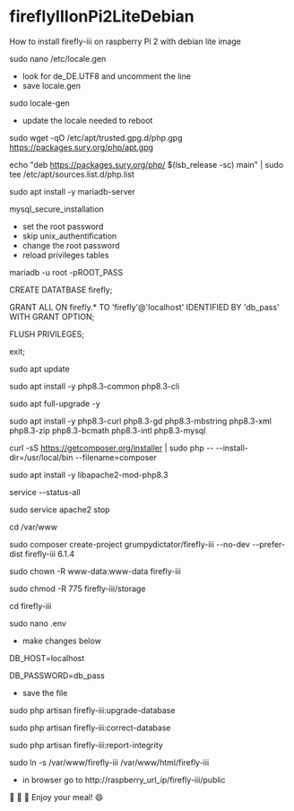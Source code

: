 # fireflyIIIonPi2LiteDebian
How to install firefly-iii on raspberry Pi 2 with debian lite image

sudo nano /etc/locale.gen

- look for de_DE.UTF8 and uncomment the line
- save locale.gen

sudo locale-gen

- update the locale needed to reboot

sudo wget -qO /etc/apt/trusted.gpg.d/php.gpg https://packages.sury.org/php/apt.gpg

echo "deb https://packages.sury.org/php/ $(lsb_release -sc) main" | sudo tee /etc/apt/sources.list.d/php.list

sudo apt install -y mariadb-server

mysql_secure_installation

- set the root password
- skip unix_authentification
- change the root password
- reload privileges tables
 
mariadb -u root -pROOT_PASS

CREATE DATATBASE firefly;

GRANT ALL ON firefly.* TO 'firefly'@'localhost' IDENTIFIED BY 'db_pass' WITH GRANT OPTION;

FLUSH PRIVILEGES;

exit;

sudo apt update

sudo apt install -y php8.3-common php8.3-cli

sudo apt full-upgrade -y

sudo apt install -y php8.3-curl php8.3-gd php8.3-mbstring php8.3-xml php8.3-zip php8.3-bcmath php8.3-intl php8.3-mysql

curl -sS https://getcomposer.org/installer | sudo php -- --install-dir=/usr/local/bin --filename=composer

sudo apt install -y libapache2-mod-php8.3

service --status-all

sudo service apache2 stop

cd /var/www

sudo composer create-project grumpydictator/firefly-iii --no-dev --prefer-dist firefly-iii 6.1.4

sudo chown -R www-data:www-data firefly-iii

sudo chmod -R 775 firefly-iii/storage

cd firefly-iii

sudo nano .env 
- make changes below

DB_HOST=localhost

DB_PASSWORD=db_pass
- save the file

sudo php artisan firefly-iii:upgrade-database

sudo php artisan firefly-iii:correct-database

sudo php artisan firefly-iii:report-integrity

sudo ln -s /var/www/firefly-iii /var/www/html/firefly-iii
- in browser go to http://raspberry_url_ip/firefly-iii/public

💪 🤘 👏 Enjoy your meal! 😄

